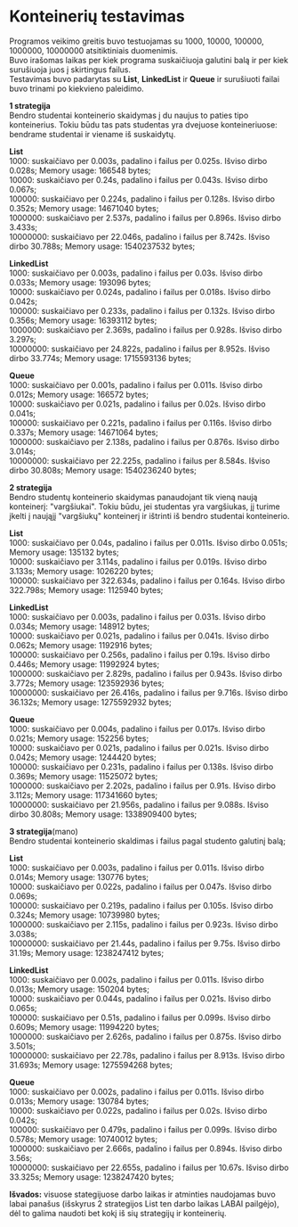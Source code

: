 # Konteinerių testavimas  
  
Programos veikimo greitis buvo testuojamas su 1000, 10000, 100000, 1000000, 10000000 atsitiktiniais duomenimis.  
Buvo irašomas laikas per kiek programa suskaičiuoja galutini balą ir per kiek surušiuoja juos į skirtingus failus.  
Testavimas buvo padarytas su **List<T>**, **LinkedList<T>** ir **Queue<T>** ir surušiuoti failai buvo trinami po kiekvieno paleidimo. 
 
 **1 strategija**  
Bendro studentai konteinerio skaidymas į du naujus to paties tipo konteinerius. Tokiu būdu tas pats studentas yra dvejuose konteineriuose: bendrame studentai ir viename iš suskaidytų.  
  
 **List<T>**  
  1000: suskaičiavo per 0.003s, padalino i failus per 0.025s. Išviso dirbo 0.028s;        Memory usage: 166548 bytes;   
  10000: suskaičiavo per 0.24s, padalino i failus per 0.043s. Išviso dirbo 0.067s;  
  100000: suskaičiavo per 0.224s, padalino i failus per 0.128s. Išviso dirbo 0.352s;      Memory usage: 14671040 bytes;  
  1000000: suskaičiavo per 2.537s, padalino i failus per 0.896s. Išviso dirbo 3.433s;  
  10000000: suskaičiavo per 22.046s, padalino i failus per 8.742s. Išviso dirbo 30.788s;  Memory usage: 1540237532 bytes;  
  

**LinkedList<T>**  
  1000: suskaičiavo per 0.003s, padalino i failus per 0.03s. Išviso dirbo 0.033s;         Memory usage: 193096 bytes;  
  10000: suskaičiavo per 0.024s, padalino i failus per 0.018s. Išviso dirbo 0.042s;  
  100000: suskaičiavo per 0.233s, padalino i failus per 0.132s. Išviso dirbo 0.356s;      Memory usage: 16393112 bytes;  
  1000000: suskaičiavo per 2.369s, padalino i failus per 0.928s. Išviso dirbo 3.297s;  
  10000000: suskaičiavo per 24.822s, padalino i failus per 8.952s. Išviso dirbo 33.774s;  Memory usage: 1715593136 bytes;  
  
  
**Queue<T>**  
  1000: suskaičiavo per 0.001s, padalino i failus per 0.011s. Išviso dirbo 0.012s;        Memory usage: 166572 bytes;  
  10000: suskaičiavo per 0.021s, padalino i failus per 0.02s. Išviso dirbo 0.041s;  
  100000: suskaičiavo per 0.221s, padalino i failus per 0.116s. Išviso dirbo 0.337s;      Memory usage: 14671064 bytes;  
  1000000: suskaičiavo per 2.138s, padalino i failus per 0.876s. Išviso dirbo 3.014s;  
  10000000: suskaičiavo per 22.225s, padalino i failus per 8.584s. Išviso dirbo 30.808s;  Memory usage: 1540236240 bytes;   
  
  
  **2 strategija**  
  Bendro studentų konteinerio skaidymas panaudojant tik vieną naują konteinerį: "vargšiukai". Tokiu būdu, jei studentas yra
vargšiukas, jį turime įkelti į naująjį "vargšiukų" konteinerį ir ištrinti iš bendro studentai konteinerio.


 **List<T>**  
  1000: suskaičiavo per 0.04s, padalino i failus per 0.011s. Išviso dirbo 0.051s;        Memory usage: 135132 bytes;  
  10000: suskaičiavo per 3.114s, padalino i failus per 0.019s. Išviso dirbo 3.133s;      Memory usage: 1026220 bytes;  
  100000: suskaičiavo per 322.634s, padalino i failus per 0.164s. Išviso dirbo 322.798s; Memory usage: 1125940 bytes;  
  

**LinkedList<T>**  
  1000: suskaičiavo per 0.003s, padalino i failus per 0.031s. Išviso dirbo 0.034s;       Memory usage: 148912 bytes;  
  10000: suskaičiavo per 0.021s, padalino i failus per 0.041s. Išviso dirbo 0.062s;      Memory usage: 1192916 bytes;  
  100000: suskaičiavo per 0.256s, padalino i failus per 0.19s. Išviso dirbo 0.446s;      Memory usage: 11992924 bytes;  
  1000000: suskaičiavo per 2.829s, padalino i failus per 0.943s. Išviso dirbo 3.772s;    Memory usage: 123592936 bytes;  
  10000000: suskaičiavo per 26.416s, padalino i failus per 9.716s. Išviso dirbo 36.132s; Memory usage: 1275592932 bytes;  
  
  
  **Queue<T>**  
  1000: suskaičiavo per 0.004s, padalino i failus per 0.017s. Išviso dirbo 0.021s;       Memory usage: 152256 bytes;  
  10000: suskaičiavo per 0.021s, padalino i failus per 0.021s. Išviso dirbo 0.042s;      Memory usage: 1244420 bytes;  
  100000: suskaičiavo per 0.231s, padalino i failus per 0.138s. Išviso dirbo 0.369s;     Memory usage: 11525072 bytes;  
  1000000: suskaičiavo per 2.202s, padalino i failus per 0.91s. Išviso dirbo 3.112s;     Memory usage: 117341660 bytes;  
  10000000: suskaičiavo per 21.956s, padalino i failus per 9.088s. Išviso dirbo 30.808s; Memory usage: 1338909400 bytes;  
  
  
  
 **3 strategija**(mano)  
Bendro studentai konteinerio skaldimas i failus pagal studento galutinį balą;
  
  **List<T>**  
  1000: suskaičiavo per 0.003s, padalino i failus per 0.011s. Išviso dirbo 0.014s;       Memory usage: 130776 bytes;  
  10000: suskaičiavo per 0.022s, padalino i failus per 0.047s. Išviso dirbo 0.069s;  
  100000: suskaičiavo per 0.219s, padalino i failus per 0.105s. Išviso dirbo 0.324s;     Memory usage: 10739980 bytes;  
  1000000: suskaičiavo per 2.115s, padalino i failus per 0.923s. Išviso dirbo 3.038s;  
  10000000: suskaičiavo per 21.44s, padalino i failus per 9.75s. Išviso dirbo 31.19s;    Memory usage: 1238247412 bytes;  
  

**LinkedList<T>**  
  1000: suskaičiavo per 0.002s, padalino i failus per 0.011s. Išviso dirbo 0.013s;       Memory usage: 150204 bytes;  
  10000: suskaičiavo per 0.044s, padalino i failus per 0.021s. Išviso dirbo 0.065s;  
  100000: suskaičiavo per 0.51s, padalino i failus per 0.099s. Išviso dirbo 0.609s;      Memory usage: 11994220 bytes;  
  1000000: suskaičiavo per 2.626s, padalino i failus per 0.875s. Išviso dirbo 3.501s;  
  10000000: suskaičiavo per 22.78s, padalino i failus per 8.913s. Išviso dirbo 31.693s;  Memory usage: 1275594268 bytes;  
  
  
**Queue<T>**  
  1000: suskaičiavo per 0.002s, padalino i failus per 0.011s. Išviso dirbo 0.013s;        Memory usage: 130784 bytes;  
  10000: suskaičiavo per 0.022s, padalino i failus per 0.02s. Išviso dirbo 0.042s;  
  100000: suskaičiavo per 0.479s, padalino i failus per 0.099s. Išviso dirbo 0.578s;      Memory usage: 10740012 bytes;  
  1000000: suskaičiavo per 2.666s, padalino i failus per 0.894s. Išviso dirbo 3.56s;  
  10000000: suskaičiavo per 22.655s, padalino i failus per 10.67s. Išviso dirbo 33.325s;  Memory usage: 1238247420 bytes;
  
  **Išvados:** visuose stategijuose darbo laikas ir atminties naudojamas buvo labai panašus (išskyrus 2 strategijos List<T> ten darbo laikas LABAI pailgėjo), dėl to galima naudoti bet kokį iš sių strategijų ir konteinerių.
